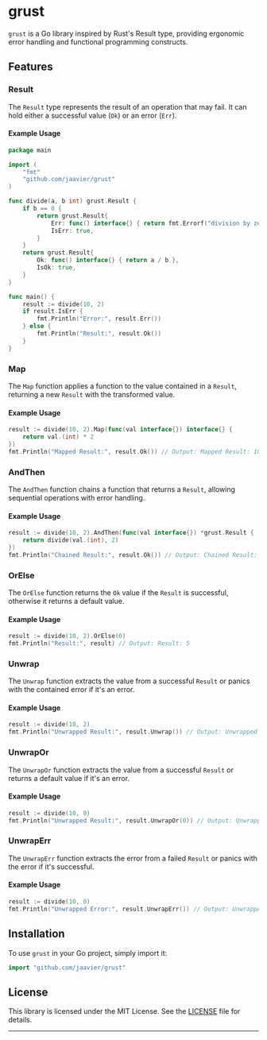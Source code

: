 # grust

`grust` is a Go library inspired by Rust's Result type, providing ergonomic error handling and functional programming constructs.

## Features

### Result

The `Result` type represents the result of an operation that may fail. It can hold either a successful value (`Ok`) or an error (`Err`).

#### Example Usage

```go
package main

import (
    "fmt"
    "github.com/jaavier/grust"
)

func divide(a, b int) grust.Result {
    if b == 0 {
        return grust.Result{
            Err: func() interface{} { return fmt.Errorf("division by zero") },
            IsErr: true,
        }
    }
    return grust.Result{
        Ok: func() interface{} { return a / b },
        IsOk: true,
    }
}

func main() {
    result := divide(10, 2)
    if result.IsErr {
        fmt.Println("Error:", result.Err())
    } else {
        fmt.Println("Result:", result.Ok())
    }
}
```

### Map

The `Map` function applies a function to the value contained in a `Result`, returning a new `Result` with the transformed value.

#### Example Usage

```go
result := divide(10, 2).Map(func(val interface{}) interface{} {
    return val.(int) * 2
})
fmt.Println("Mapped Result:", result.Ok()) // Output: Mapped Result: 10
```

### AndThen

The `AndThen` function chains a function that returns a `Result`, allowing sequential operations with error handling.

#### Example Usage

```go
result := divide(10, 2).AndThen(func(val interface{}) *grust.Result {
    return divide(val.(int), 2)
})
fmt.Println("Chained Result:", result.Ok()) // Output: Chained Result: 5
```

### OrElse

The `OrElse` function returns the `Ok` value if the `Result` is successful, otherwise it returns a default value.

#### Example Usage

```go
result := divide(10, 2).OrElse(0)
fmt.Println("Result:", result) // Output: Result: 5
```

### Unwrap

The `Unwrap` function extracts the value from a successful `Result` or panics with the contained error if it's an error.

#### Example Usage

```go
result := divide(10, 2)
fmt.Println("Unwrapped Result:", result.Unwrap()) // Output: Unwrapped Result: 5
```

### UnwrapOr

The `UnwrapOr` function extracts the value from a successful `Result` or returns a default value if it's an error.

#### Example Usage

```go
result := divide(10, 0)
fmt.Println("Unwrapped Result:", result.UnwrapOr(0)) // Output: Unwrapped Result: 0
```

### UnwrapErr

The `UnwrapErr` function extracts the error from a failed `Result` or panics with the error if it's successful.

#### Example Usage

```go
result := divide(10, 0)
fmt.Println("Unwrapped Error:", result.UnwrapErr()) // Output: Unwrapped Error: division by zero
```

## Installation

To use `grust` in your Go project, simply import it:

```go
import "github.com/jaavier/grust"
```

## License

This library is licensed under the MIT License. See the [LICENSE](LICENSE) file for details.

---
